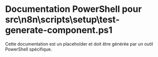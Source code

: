 # Documentation PowerShell pour src\n8n\scripts\setup\test-generate-component.ps1

Cette documentation est un placeholder et doit être générée par un outil PowerShell spécifique.
